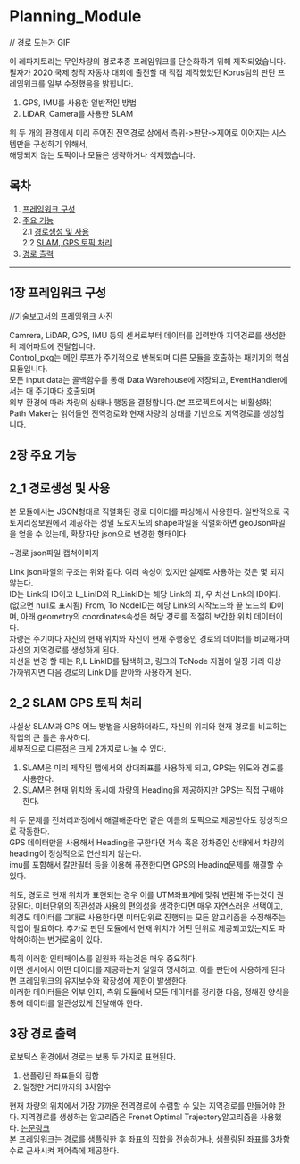 # Planning_Module

// 경로 도는거 GIF  

 이 레파지토리는 무인차량의 경로추종 프레임워크를 단순화하기 위해 제작되었습니다. \
필자가 2020 국제 창작 자동차 대회에 출전할 때 직접 제작했었던 Korus팀의 판단 프레임워크를 일부 수정했음을 밝힙니다.


1. GPS, IMU를 사용한 일반적인 방법 
2. LiDAR, Camera를 사용한 SLAM

 위 두 개의 환경에서 미리 주어진 전역경로 상에서 측위->판단->제어로 이어지는 시스템만을 구성하기 위해서, \
해당되지 않는 토픽이나 모듈은 생략하거나 삭제했습니다.


## 목차

1. [프레임워크 구성](#1장-프레임워크-구성)
2. [주요 기능](#2장-주요-기능) \
2.1 [경로생성 및 사용](#2_1-경로생성-및-사용) \
2.2 [SLAM, GPS 토픽 처리](#2_2-SLAM-GPS-토픽-처리)
3. [경로 출력](#3장-경로-출력)



---

## 1장 프레임워크 구성
//기술보고서의 프레임워크 사진

Camrera, LiDAR, GPS, IMU 등의 센서로부터 데이터를 입력받아 지역경로를 생성한 뒤 제어파트에 전달합니다.  
Control_pkg는 메인 루프가 주기적으로 반복되며 다른 모듈을 호출하는 패키지의 핵심 모듈입니다.  
모든 input data는 콜백함수를 통해 Data Warehouse에 저장되고, EventHandler에서는 매 주기마다 호출되며   
외부 환경에 따라 차량의 상태나 행동을 결정합니다.(본 프로젝트에서는 비활성화)  
Path Maker는 읽어들인 전역경로와 현재 차량의 상태를 기반으로 지역경로를 생성합니다.

## 2장 주요 기능
## 2_1 경로생성 및 사용
  
본 모듈에서는 JSON형태로 직렬화된 경로 데이터를 파싱해서 사용한다. 
일반적으로 국토지리정보원에서 제공하는 정밀 도로지도의 shape파일을 직렬화하면 geoJson파일을 얻을 수 있는데, 확장자만 json으로 변경한 형태이다.  
  
~경로 json파일 캡쳐이미지
  
  
Link json파일의 구조는 위와 같다. 여러 속성이 있지만 실제로 사용하는 것은 몇 되지 않는다.  
ID는 Link의 ID이고 L_LinID와 R_LinkID는 해당 Link의 좌, 우 차선 Link의 ID이다. (없으면 null로 표시됨)
From, To NodeID는 해당 Link의 시작노드와 끝 노드의 ID이며, 아래 geometry의 coordinates속성은 해당 경로를 적절히 보간한 위치 데이터이다.  
차량은 주기마다 자신의 현재 위치와 자신이 현재 주행중인 경로의 데이터를 비교해가며 자신의 지역경로를 생성하게 된다.  
차선을 변경 할 때는 R,L LinkID를 탐색하고, 링크의 ToNode 지점에 일정 거리 이상 가까워지면 다음 경로의 LinkID를 받아와 사용하게 된다.

## 2_2 SLAM GPS 토픽 처리

사실상 SLAM과 GPS 어느 방법을 사용하더라도, 자신의 위치와 현재 경로를 비교하는 작업의 큰 틀은 유사하다.  
세부적으로 다른점은 크게 2가지로 나눌 수 있다.  

1. SLAM은 미리 제작된 맵에서의 상대좌표를 사용하게 되고, GPS는 위도와 경도를 사용한다.
2. SLAM은 현재 위치와 동시에 차량의 Heading을 제공하지만 GPS는 직접 구해야한다.
  
위 두 문제를 전처리과정에서 해결해준다면 같은 이름의 토픽으로 제공받아도 정상적으로 작동한다.  
GPS 데이터만을 사용해서 Heading을 구한다면 저속 혹은 정차중인 상태에서 차량의 heading이 정상적으로 연산되지 않는다.  
imu를 포함해서 칼만필터 등을 이용해 퓨전한다면 GPS의 Heading문제를 해결할 수 있다.  

위도, 경도로 현재 위치가 표현되는 경우 이를 UTM좌표계에 맞춰 변환해 주는것이 권장된다.
미터단위의 직관성과 사용의 편의성을 생각한다면 매우 자연스러운 선택이고, 위경도 데이터를 그대로 사용한다면 미터단위로 진행되는 모든 알고리즘을 수정해주는 작업이 필요하다. 추가로 판단 모듈에서 현재 위치가 어떤 단위로 제공되고있는지도 파악해야하는 번거로움이 있다.  

특히 이러한 인터페이스를 일원화 하는것은 매우 중요하다.  
어떤 센서에서 어떤 데이터를 제공하는지 일일히 명세하고, 이를 판단에 사용하게 된다면 프레임워크의 유지보수와 확장성에 제한이 발생한다.  
이러한 데이터들은 외부 인지, 측위 모듈에서 모든 데이터를 정리한 다음, 정해진 양식을 통해 데이터를 일관성있게 전달해야 한다.



## 3장 경로 출력

로보틱스 환경에서 경로는 보통 두 가지로 표현된다.

1. 샘플링된 좌표들의 집함
2. 일정한 거리까지의 3차함수

현재 차량의 위치에서 가장 가까운 전역경로에 수렴할 수 있는 지역경로를 만들어야 한다.
지역경로를 생성하는 알고리즘은 Frenet Optimal Trajectory알고리즘을 사용했다. [논문링크](#linklink)  
본 프레임워크는 경로를 샘플링한 후 좌표의 집합을 전송하거나, 샘플링된 좌표를 3차함수로 근사시켜 제어측에 제공한다.
